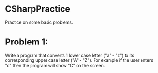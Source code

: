 # CSharpPractice
Practice on some basic problems.
# Problem 1: 
Write a program that converts 1 lower case letter ("a" - "z") to its corresponding upper case letter ("A" - "Z"). For example if the user enters "c" then the program will show "C" on the screen.
